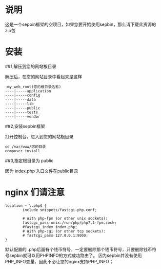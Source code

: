 # 说明

这是一个sepbin框架的空项目，如果您要开始使用sepbin，那么请下载此资源的zip包

# 安装

##1,解压到您的网站根目录

解压后，在您的网站目录中看起来是这样
```
-my_web_root(您的根目录名称)
----|-----application
----|-----config
----|-----data
----|-----lib
----|-----public
----|-----tests
----|-----vendor
```

##2,安装sepbin框架

打开控制台，进入到您的网站根目录

```
cd /var/www/您的目录
composer install
```


##3,指定根目录为 public

因为 index.php 入口文件在public目录


# nginx 们请注意

```
location ~ \.php$ {
		include snippets/fastcgi-php.conf;
	
		# With php-fpm (or other unix sockets):
		fastcgi_pass unix:/run/php/php7.1-fpm.sock;
		#fastcgi_index index.php;
		# With php-cgi (or other tcp sockets):
		# fastcgi_pass 127.0.0.1:9000;
}
```

默认配置的 .php后面有个钱币符号，一定要删除那个钱币符号，只要删除钱币符号sepbin就可以用PHPINFO的方式成功路由了。
因为sepbin并没有使用PHP_INFO变量，因此不必让您的nginx支持PHP_INFO；
  
